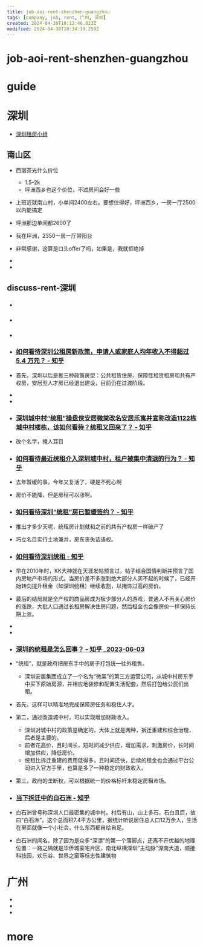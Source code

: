 ```yaml
---
title: job-aoi-rent-shenzhen-guangzhou
tags: [company, job, rent, 广州, 深圳]
created: 2024-04-30T10:12:46.823Z
modified: 2024-04-30T10:34:39.259Z
---
```


# job-aoi-rent-shenzhen-guangzhou

# guide

# 深圳
- [深圳租房小组](https://www.douban.com/group/szsh/)

## 南山区

- 西丽茶光什么价位
  - 1.5-2k
  - 坪洲西乡也这个价位，不过房间会好一些

- 上班近就南山村，小单间2400左右。要想住得好，坪洲西乡，一房一厅2500以内能搞定
- 坪洲那边单间都2600了
- 我在坪洲，2350一房一厅带阳台

- 非常感谢，这算是口头offer了吗，如果是，我就拒绝掉

- 
- 

## discuss-rent-深圳

- ### 

- ### 

- ### 

- ### [如何看待深圳公租房新政策，申请人或家庭人均年收入不得超过 5.4 万元？ - 知乎](https://www.zhihu.com/question/619541436)
- 首先，深圳以后是推三种政策房型：公共租赁住房、保障性租赁租房和共有产权房，安居型人才房已经退出建设，目前仍在过渡阶段。

- 
- 

- ### [深圳城中村“统租”操盘侠安居微棠改名安居乐寓并宣称改造1122栋城中村楼栋，该如何看待？统租又回来了？ - 知乎](https://www.zhihu.com/question/646187727)
- 改个名字，掩人耳目

- ### [如何看待最近统租介入深圳城中村，租户被集中清退的行为？ - 知乎](https://www.zhihu.com/question/604417659/answers/updated)
- 去年暂缓的事，今年又复活了，硬是不死心啊

- 房价不能降，但是房租可以涨啊。

- ### [如何看待深圳“统租”房已暂缓签约？ - 知乎](https://www.zhihu.com/question/606176422/answers/updated)
- 推出才多少天呢，统租房计划就和之前的共有产权房一样破产了

- 巧立名目实行土地兼并，房东丧失话语权。

- ### [如何看待深圳统租 - 知乎](https://zhuanlan.zhihu.com/p/672663193)
- 早在2010年时，KK大神就在天涯发帖预言过，帖子结合国情判断并预言了国内房地产市场的形式。当房价差不多涨到绝大部分人买不起的时候了，已经开始转向提升租金（如深圳统租）继续收割，以掩饰过高的房价。

- 最后的结局就是全产权的商品房成为极少部分人的游戏，普通人不再关心房价的涨跌，大批人口通过长租房解决住房问题，然后租金也会像房价一样保持长期上涨。

- 
- 

- ### [深圳的统租是怎么回事？ - 知乎 _2023-06-03](https://zhuanlan.zhihu.com/p/634433033)
- “统租”，就是政府把房东手中的房子打包统一往外租售。
  - 深圳安居集团成立了一个名为“微棠”的第三方运营公司，从城中村房东手中买下原始房源，并相应地装修和配置生活配套，然后打包给公民们出租。
- 首先，这样可以精准地完成保障房任务和稳住人才。
- 第二，通过改造城中村，可以实现增加财政收入。
  - 深圳对城中村的政策是确定的，大体上就是两种，拆迁重建和综合治理，后者是主要的。
  - 前者花高价，且时间长，短时间减少供应，增加需求，刺激房价，长时间增加供应，降低房价。
  - 统租比拆迁重建的费用低得多，且时间还快，后续的租金也会通过平台公司进入官方手里，也算是多了一种稳定的财政收入。
- 第三，政府的垄断权，可以根据统一的价格标杆来稳定房租市场。

- ### [当下拆迁中的白石洲 - 知乎](https://zhuanlan.zhihu.com/p/670396545)
- 白石洲曾号称深圳人口最密集的城中村。村后有山，山上多石，石白且巨，故曰“白石洲”。这个总面积7.4平方公里，据统计听说居住总人口12万余人，生活在里面就像一个小社会，什么东西都自给自足。
- 白石洲的闻名，除了因为是众多“深漂”的第一个落脚点，还离不开优越的地理位置：一路之隔就是华侨城豪宅片区，南北纵横深圳“主动脉”深南大道，顺接科技园，欢乐谷、世界之窗等标志性建筑物

# 广州

- 
- 
- 

# more
